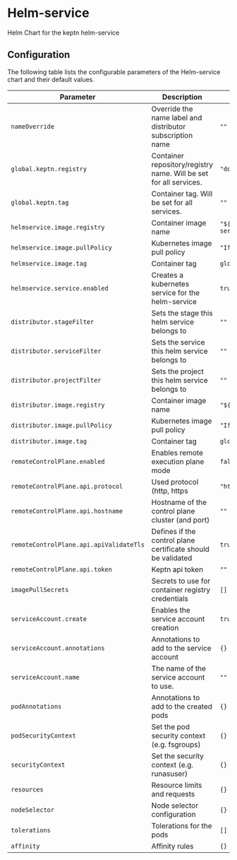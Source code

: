 Helm-service
===========

Helm Chart for the keptn helm-service

## Configuration

The following table lists the configurable parameters of the Helm-service chart and their default values.

| Parameter                | Description                                                       | Default                                            |
| ------------------------ |-------------------------------------------------------------------|----------------------------------------------------|
| `nameOverride`                          | Override the name label and distributor subscription name    | `""`|
| `global.keptn.registry` | Container repository/registry name. Will be set for all services. | `"docker.io/keptn/"`                               |
| `global.keptn.tag` | Container tag. Will be set for all services.                      | `""`                                               |
| `helmservice.image.registry` | Container image name                                              | `"${global.keptn.image.registry}/helm-service"`    |
| `helmservice.image.pullPolicy` | Kubernetes image pull policy                                      | `"IfNotPresent"`                                   |
| `helmservice.image.tag` | Container tag                                                     | `global.keptn.image.tag`                           |
| `helmservice.service.enabled` | Creates a kubernetes service for the helm-service                 | `true`                                             |
| `distributor.stageFilter` | Sets the stage this helm service belongs to                       | `""`                                               |
| `distributor.serviceFilter` | Sets the service this helm service belongs to                     | `""`                                               |
| `distributor.projectFilter` | Sets the project this helm service belongs to                     | `""`                                               |
| `distributor.image.registry` | Container image name                                              | `"${global.keptn.image.registry}/distributor"`     |
| `distributor.image.pullPolicy` | Kubernetes image pull policy                                      | `"IfNotPresent"`                                   |
| `distributor.image.tag` | Container tag                                                     | `global.keptn.image.tag`                           |
| `remoteControlPlane.enabled` | Enables remote execution plane mode                               | `false`                                            |
| `remoteControlPlane.api.protocol` | Used protocol (http, https                                        | `"https"`                                          |
| `remoteControlPlane.api.hostname` | Hostname of the control plane cluster (and port)                  | `""`                                               |
| `remoteControlPlane.api.apiValidateTls` | Defines if the control plane certificate should be validated      | `true`                                             |
| `remoteControlPlane.api.token` | Keptn api token                                                   | `""`                                               |
| `imagePullSecrets` | Secrets to use for container registry credentials                 | `[]`                                               |
| `serviceAccount.create` | Enables the service account creation                              | `true`                                             |
| `serviceAccount.annotations` | Annotations to add to the service account                         | `{}`                                               |
| `serviceAccount.name` | The name of the service account to use.                           | `""`                                               |
| `podAnnotations` | Annotations to add to the created pods                            | `{}`                                               |
| `podSecurityContext` | Set the pod security context (e.g. fsgroups)                      | `{}`                                               |
| `securityContext` | Set the security context (e.g. runasuser)                         | `{}`                                               |
| `resources` | Resource limits and requests                                      | `{}`                                               |
| `nodeSelector` | Node selector configuration                                       | `{}`                                               |
| `tolerations` | Tolerations for the pods                                          | `[]`                                               |
| `affinity` | Affinity rules                                                    | `{}`                                               |





